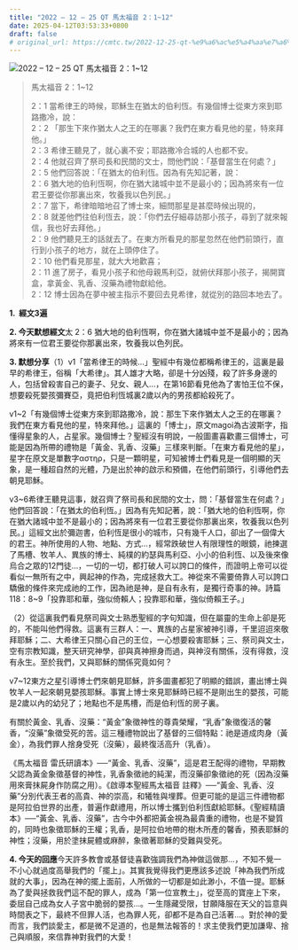 ```yaml
---
title: "2022 – 12 – 25 QT 馬太福音 2：1~12"
date: 2025-04-12T03:53:33+0800
draft: false
# original_url: https://cmtc.tw/2022-12-25-qt-%e9%a6%ac%e5%a4%aa%e7%a6%8f%e9%9f%b3-2%ef%bc%9a112
---
```


![2022 – 12 – 25 QT 馬太福音 2：1~12](/images/qt.jpg  "2022 – 12 – 25 QT 馬太福音 2：1~12")

> 馬太福音 2：1~12
>
> 2：1 當希律王的時候，耶穌生在猶太的伯利恆。有幾個博士從東方來到耶路撒冷，說：  
> 2：2 「那生下來作猶太人之王的在哪裏？我們在東方看見他的星，特來拜他。」  
> 2：3 希律王聽見了，就心裏不安；耶路撒冷合城的人也都不安。  
> 2：4 他就召齊了祭司長和民間的文士，問他們說：「基督當生在何處？」  
> 2：5 他們回答說：「在猶太的伯利恆。因為有先知記著，說：  
> 2：6 猶大地的伯利恆啊，你在猶大諸城中並不是最小的；因為將來有一位君王要從你那裏出來，牧養我以色列民。」  
> 2：7 當下，希律暗暗地召了博士來，細問那星是甚麼時候出現的，  
> 2：8 就差他們往伯利恆去，說：「你們去仔細尋訪那小孩子，尋到了就來報信，我也好去拜他。」  
> 2：9 他們聽見王的話就去了。在東方所看見的那星忽然在他們前頭行，直行到小孩子的地方，就在上頭停住了。  
> 2：10 他們看見那星，就大大地歡喜；  
> 2：11 進了房子，看見小孩子和他母親馬利亞，就俯伏拜那小孩子，揭開寶盒，拿黃金、乳香、沒藥為禮物獻給他。  
> 2：12 博士因為在夢中被主指示不要回去見希律，就從別的路回本地去了。

**1.  經文3遍**

**2. 今天默想經文**太 2：6 猶大地的伯利恆啊，你在猶大諸城中並不是最小的；因為將來有一位君王要從你那裏出來，牧養我以色列民。

**3. 默想分享**（1）v1「當希律王的時候…」聖經中有幾位都稱希律王的，這裏是最早的希律王，俗稱「大希律」。其人雄才大略，卻是十分凶殘，殺了許多身邊的人，包括曾殺害自己的妻子、兒女、親人…，在第16節看見他為了害怕王位不保，想要殺死嬰孩彌賽亞，竟把伯利恆城裏2歲以內的男孩都給殺死了。

v1~2「有幾個博士從東方來到耶路撒冷，說：那生下來作猶太人之王的在哪裏？我們在東方看見他的星，特來拜他。」這裏的「博士」，原文magoi為古波斯字，指懂得星象的人，占星家。幾個博士？聖經沒有明說，一般圖畫喜歡畫三個博士，可能是因為所帶的禮物是「黃金、乳香、沒藥」三樣來判斷。「在東方看見他的星」，星字在原文是單數字αστηρ，只是一顆明星，可知被博士們看見是一個明顯的天象，是一種超自然的光體，乃是出於神的啟示和預備，在他們前頭行，引導他們去朝見耶穌。

v3~6希律王聽見這事，就召齊了祭司長和民間的文士，問：「基督當生在何處？」他們回答說：「在猶太的伯利恆。」因為有先知記著，說：「猶大地的伯利恆啊，你在猶大諸城中並不是最小的；因為將來有一位君王要從你那裏出來，牧養我以色列民。」這經文出於彌迦書，伯利恆是很小的城市，只有幾千人口，卻出了一個偉大的君王。神所使用的人物、地點、方式…，經常跌破世人有限理性的眼鏡，祂揀選了馬槽、牧羊人、異族的博士、純樸的約瑟與馬利亞、小小的伯利恆、以及後來像烏合之眾的12門徒…，一切的一切，都打破人可以誇口的條件，而證明上帝可以從看似一無所有之中，興起神的作為，完成拯救大工。神從來不需要倚靠人可以誇口驕傲的條件來完成祂的工作，因為祂是神，是自有永有，是獨行奇事的神。詩篇118：8~9「投靠耶和華，強似倚賴人；投靠耶和華，強似倚賴王子。」

（2）從這裏我們看見祭司與文士熟悉聖經的字句知識，但在屬靈的生命上卻是死的，不能叫他們得救。這裏有三群人：一、異族的占星家被神引導，千里迢迢來敬拜耶穌；二、大希律王只關心自己的王位，一心想要殺害耶穌；三、祭司與文士，空有宗教知識，整天研究神學，卻與真神擦身而過，與神沒有關係，沒有得救，沒有永生。至於我們，又與耶穌的關係究竟如何？

v7~12東方之星引導博士們來朝見耶穌，許多圖畫都犯了明顯的錯誤，畫出博士與牧羊人一起來朝見嬰孩耶穌。事實上博士來見耶穌時已經不是剛出生的嬰孩，可能是2歲以內的幼兒了；地點也不是馬槽，而是伯利恆的房子裏。

有關於黃金、乳香、沒藥：“黃金”象徵神性的尊貴榮耀，“乳香”象徵復活的馨香，“沒藥”象徵受死的苦。這三種禮物說出了基督的三個特點：祂是道成肉身（黃金），為我們罪人捨身受死（沒藥），最終復活高升（乳香）。

《馬太福音 雷氏研讀本》──“黃金、乳香、沒藥”，這是君王配得的禮物，早期教父認為黃金象徵基督的神性，乳香象徵祂的純潔，而沒藥卻象徵祂的死（因為沒藥用來膏抹屍身作防腐之用）。《啟導本聖經馬太福音 註釋》──“黃金、乳香、沒藥”分別代表王者的高貴、神的崇高，和犧牲與埋葬。但更可能的是這三件禮物都是阿拉伯世界的出產，普遍作獻禮用，所以博士攜到伯利恆獻給耶穌。《聖經精讀本》──“黃金、乳香、沒藥”，古今中外都把黃金視為最貴重的禮物，也是不變質的，同時也象徵耶穌的王權；乳香，是阿拉伯地帶的樹木所產的馨香，預表耶穌的神性；沒藥，用於塗抹屍體或麻醉，象徵著耶穌的受難與受死。

**4. 今天的回應**今天許多教會或基督徒喜歡強調我們為神做這做那…，不知不覺一不小心就過度高舉我們的「擺上」。其實我覺得我們更應該多述說「神為我們所成就的大事」，因為在神的擺上面前，人所做的一切都是如此渺小，不值一提。耶穌為了愛與拯救我們這不配的罪人，成為「第一位宣教土」，從至高的寶座上下來，委屈自己成為女人子宮中脆弱的嬰孩…。一生隱藏受限，甘願降服在天父的旨意與時間表之下，最終不但罪人活，也為罪人死，卻都不是為自己活著…。對於神的愛而言，我們談愛主，都是微不足道的，也是無法報答的！求主使我們更加謙卑、捨己與順服，來信靠神對我們的大愛！